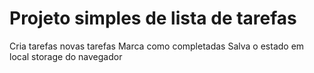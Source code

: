 # Projeto simples de lista de tarefas  
Cria tarefas novas tarefas
Marca como completadas
Salva o estado em local storage do navegador